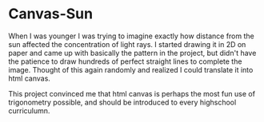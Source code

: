 # Canvas-Sun
When I was younger I was trying to imagine exactly how distance from the sun affected the concentration of light rays. I started drawing it in 2D on paper and came up with basically the pattern in the project, but didn't have the patience to draw hundreds of perfect straight lines to complete the image. Thought of this again randomly and realized I could translate it into html canvas. 

This project convinced me that html canvas is perhaps the most fun use of trigonometry possible, and should be introduced to every highschool curriculumn.

